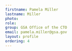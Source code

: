 ```yaml
---
firstname: Pamela Miller
lastname: Miller
photo:
role:
group: GSA Office of the CTO
email: pamela.miller@gsa.gov
layout: profile
ordering: 4
---
```

